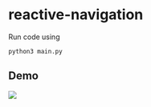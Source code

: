# reactive-navigation

Run code using 

```python3 main.py```

## Demo

![](https://github.com/matthewyjiang/reactive-navigation/blob/main/demo.gif)
